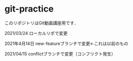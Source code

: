 # git-practice
このリポジトリはGit動画講座用です．

2021/03/24
ローカルリポで変更

2021年4月14日
new-featureブランチで変更←これは以前のもの

2021/04/15
conflictブランチで変更（コンフリクト発生）
